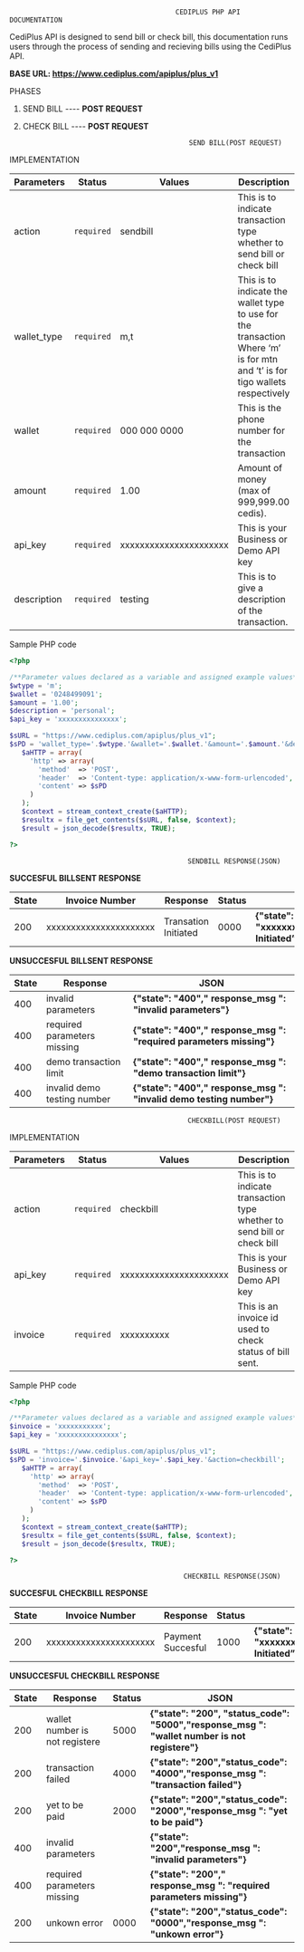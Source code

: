                                              CEDIPLUS PHP API DOCUMENTATION
CediPlus API is designed to send bill or check bill, this documentation runs users through the process of sending and recieving bills using the CediPlus API.

**BASE URL: https://www.cediplus.com/apiplus/plus_v1**

PHASES
1. SEND BILL ---- **POST REQUEST**
2. CHECK BILL ---- **POST REQUEST**

                                                SEND BILL(POST REQUEST)
IMPLEMENTATION

| Parameters | Status | Values | Description |
| --- | --- | --- | --- |
| action | `required` | sendbill | This is to indicate transaction type whether to send bill or check bill |                               
| wallet_type | `required` | m,t | This is to indicate the wallet type to use for the transaction Where ‘m’ is for mtn and ‘t’ is for tigo wallets respectively |  
| wallet | `required` | 000 000 0000 | This is the phone number for the transaction |
| amount | `required` | 1.00 | Amount of money (max of 999,999.00 cedis). |
| api_key | `required` | xxxxxxxxxxxxxxxxxxxxxx | This is your Business or Demo API key |
| description | `required` | testing | This is to give a description of the transaction. | 

Sample PHP code
```php
<?php

/**Parameter values declared as a variable and assigned example values**/
$wtype = 'm';
$wallet = '0248499091';
$amount = '1.00';
$description = 'personal';
$api_key = 'xxxxxxxxxxxxxxx';

$sURL = "https://www.cediplus.com/apiplus/plus_v1";
$sPD = 'wallet_type='.$wtype.'&wallet='.$wallet.'&amount='.$amount.'&description='.$description.'&api_key='.$api_key.'&action=sendbill'; 
   $aHTTP = array(
     'http' => array(
       'method'  => 'POST',
       'header'  => 'Content-type: application/x-www-form-urlencoded',
       'content' => $sPD
     )
   );
   $context = stream_context_create($aHTTP);
   $resultx = file_get_contents($sURL, false, $context);
   $result = json_decode($resultx, TRUE);

?>
```
                                                SENDBILL RESPONSE(JSON)
**SUCCESFUL BILLSENT RESPONSE**                                               

| State | Invoice Number | Response | Status | JSON | DESCRIPTION |
| --- | --- | --- | --- | --- | --- | 
| 200 | xxxxxxxxxxxxxxxxxxxxxx | Transation Initiated | 0000 | **{"state": "200","invoice_number": "xxxxxxxxxxxxxxxxxxx","response_msg":”Transaction Initiated”,"status_code": "0000",}** | bill sent response |

**UNSUCCESFUL BILLSENT RESPONSE**                                               

| State | Response | JSON |
| --- | --- | --- |
| 400 | invalid parameters | **{"state": "400"," response_msg ": "invalid parameters"}** |
| 400 | required parameters missing | **{"state": "400"," response_msg ": "required parameters missing"}** |
| 400 | demo transaction limit | **{"state": "400"," response_msg ": "demo transaction limit"}** |
| 400 | invalid demo testing number | **{"state": "400"," response_msg ": "invalid demo testing number"}** |


                                                CHECKBILL(POST REQUEST)
IMPLEMENTATION

| Parameters | Status | Values | Description |
| --- | --- | --- | --- |
| action | `required` | checkbill | This is to indicate transaction type whether to send bill or check bill |
| api_key | `required` | xxxxxxxxxxxxxxxxxxxxxx | This is your Business or Demo API key |
| invoice | `required` | xxxxxxxxxx | This is an invoice id used to check status of bill sent. | 

Sample PHP code
```php
<?php

/**Parameter values declared as a variable and assigned example values**/
$invoice = 'xxxxxxxxxxx';
$api_key = 'xxxxxxxxxxxxxxx';

$sURL = "https://www.cediplus.com/apiplus/plus_v1";
$sPD = 'invoice='.$invoice.'&api_key='.$api_key.'&action=checkbill'; 
   $aHTTP = array(
     'http' => array(
       'method'  => 'POST',
       'header'  => 'Content-type: application/x-www-form-urlencoded',
       'content' => $sPD
     )
   );
   $context = stream_context_create($aHTTP);
   $resultx = file_get_contents($sURL, false, $context);
   $result = json_decode($resultx, TRUE);

?>
```

                                               CHECKBILL RESPONSE(JSON)
**SUCCESFUL CHECKBILL RESPONSE**                                               

| State | Invoice Number | Response | Status | JSON | DESCRIPTION |
| --- | --- | --- | --- | --- | --- | 
| 200 | xxxxxxxxxxxxxxxxxxxxxx | Payment Succesful | 1000 | **{"state": "200","invoice_number": "xxxxxxxxxxxxxxxxxxx","response_msg":”Transaction Initiated”,"status_code": "0000",}** | Succesful Payment |

**UNSUCCESFUL CHECKBILL RESPONSE**                                               

| State | Response | Status | JSON |
| --- | --- | --- | --- |
| 200 | wallet number is not registere | 5000 | **{"state": "200", "status_code": "5000","response_msg ": "wallet number is not registere"}** |
| 200 | transaction failed | 4000 | **{"state": "200","status_code": "4000","response_msg ": "transaction failed"}** |
| 200 | yet to be paid | 2000 | **{"state": "200","status_code": "2000","response_msg ": "yet to be paid"}** |
| 400 | invalid parameters |      | **{"state": "200","response_msg ": "invalid parameters"}** |
| 400 | required parameters missing |      |**{"state": "200"," response_msg ": "required parameters missing"}** |
| 200 | unkown error | 0000 |**{"state": "200","status_code": "0000","response_msg ": "unkown error"}** |



                    
